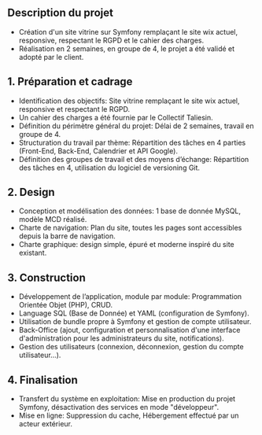## Description du projet
* Création d'un site vitrine sur Symfony remplaçant le site wix actuel, responsive, respectant le RGPD et le cahier des charges.
* Réalisation en 2 semaines, en groupe de 4, le projet a été validé et adopté par le client.

## 1. Préparation et cadrage
* Identification des objectifs: Site vitrine remplaçant le site wix actuel, responsive et respectant le RGPD.
* Un cahier des charges a été fournie par le Collectif Taliesin.
* Définition du périmètre général du projet: Délai de 2 semaines, travail en groupe de 4.
* Structuration du travail par thème: Répartition des tâches en 4 parties (Front-End, Back-End, Calendrier et API Google).
* Définition des groupes de travail et des moyens d’échange: Répartition des tâches en 4, utilisation du logiciel de versioning Git.

## 2. Design
* Conception et modélisation des données: 1 base de donnée MySQL, modèle MCD réalisé.
* Charte de navigation: Plan du site, toutes les pages sont accessibles depuis la barre de navigation.
* Charte graphique: design simple, épuré et moderne inspiré du site existant.

## 3. Construction
* Développement de l’application, module par module: Programmation Orientée Objet (PHP), CRUD.
* Language SQL (Base de Donnée) et YAML (configuration de Symfony).
* Utilisation de bundle propre à Symfony et gestion de compte utilisateur.
* Back-Office (ajout, configuration et personnalisation d'une interface d'administration pour les administrateurs du site, notifications).
* Gestion des utilisateurs (connexion, déconnexion, gestion du compte utilisateur...).

## 4. Finalisation
* Transfert du système en exploitation: Mise en production du projet Symfony, désactivation des services en mode "développeur".
* Mise en ligne: Suppression du cache, Hébergement effectué par un acteur extérieur.
